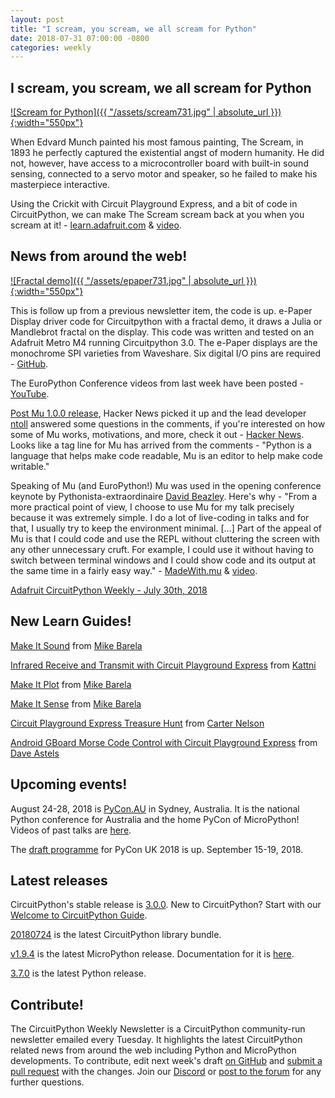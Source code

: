 ```yaml
---
layout: post
title: "I scream, you scream, we all scream for Python"
date: 2018-07-31 07:00:00 -0800
categories: weekly
---
```


## I scream, you scream, we all scream for Python

[![Scream for Python]({{ "/assets/scream731.jpg" | absolute_url }}){:width="550px"}](https://youtu.be/J3U4hcvJnmI)

When Edvard Munch painted his most famous painting, The Scream, in 1893 he perfectly captured the existential angst of modern humanity. He did not, however, have access to a microcontroller board with built-in sound sensing, connected to a servo motor and speaker, so he failed to make his masterpiece interactive.

Using the Crickit with Circuit Playground Express, and a bit of code in CircuitPython, we can make The Scream scream back at you when you scream at it! - [learn.adafruit.com](https://learn.adafruit.com/the-scream-munch-screaming-interactive-scream-painting?view=all) & [video](https://youtu.be/J3U4hcvJnmI).

## News from around the web!

[![Fractal demo]({{ "/assets/epaper731.jpg" | absolute_url }}){:width="550px"}](https://github.com/gpshead/epaper-circuitpython)

This is follow up from a previous newsletter item, the code is up. e-Paper Display driver code for Circuitpython with a fractal demo, it draws a Julia or Mandlebrot fractal on the display. This code was written and tested on an Adafruit Metro M4 running Circuitpython 3.0. The e-Paper displays are the monochrome SPI varieties from Waveshare. Six digital I/O pins are required - [GitHub](https://github.com/gpshead/epaper-circuitpython).

The EuroPython Conference videos from last week have been posted - [YouTube](https://www.youtube.com/user/PythonItalia/videos).

[Post Mu 1.0.0 release](https://codewith.mu/), Hacker News picked it up and the lead developer [ntoll](https://twitter.com/ntoll) answered some questions in the comments, if you're interested on how some of Mu works, motivations, and more, check it out - [Hacker News](https://news.ycombinator.com/item?id=17638067). Looks like a tag line for Mu has arrived from the comments - "Python is a language that helps make code readable, Mu is an editor to help make code writable."

Speaking of Mu (and EuroPython!) Mu was used in the opening conference keynote by Pythonista-extraordinaire [David Beazley](http://dabeaz.com/). Here's why - "From a more practical point of view, I choose to use Mu for my talk precisely because it was extremely simple. I do a lot of live-coding in talks and for that, I usually try to keep the environment minimal. […] Part of the appeal of Mu is that I could code and use the REPL without cluttering the screen with any other unnecessary cruft. For example, I could use it without having to switch between terminal windows and I could show code and its output at the same time in a fairly easy way." - [MadeWith.mu](https://madewith.mu/mu/users/2018/07/30/keynoting-mu.html) & [video](https://www.youtube.com/watch?v=FsvmT2Ir7B8&feature=youtu.be&t=26m).

[Adafruit CircuitPython Weekly - July 30th, 2018](https://youtu.be/5zSaN1utYuY)

## New Learn Guides!

[Make It Sound](https://learn.adafruit.com/make-it-sound) from [Mike Barela](https://learn.adafruit.com/users/MikeBarela)

[Infrared Receive and Transmit with Circuit Playground Express](https://learn.adafruit.com/infrared-ir-receive-transmit-circuit-playground-express-circuit-python) from [Kattni](https://learn.adafruit.com/users/kattni)

[Make It Plot](https://learn.adafruit.com/make-it-graph-plot) from [Mike Barela](https://learn.adafruit.com/users/MikeBarela)

[Make It Sense](https://learn.adafruit.com/make-it-sense/overview) from [Mike Barela](https://learn.adafruit.com/users/MikeBarela)

[Circuit Playground Express Treasure Hunt](https://learn.adafruit.com/circuit-playground-treasure-hunt) from [Carter Nelson](https://learn.adafruit.com/users/caternuson)

[Android GBoard Morse Code Control with Circuit Playground Express](https://learn.adafruit.com/android-gboard-morse-code-at-with-circuitplayground-express/overview) from [Dave Astels](https://learn.adafruit.com/users/dastels)

## Upcoming events!

August 24-28, 2018 is [PyCon.AU](https://2018.pycon-au.org/) in Sydney, Australia. It is the national Python conference for Australia and the home PyCon of MicroPython! Videos of past talks are [here](https://www.youtube.com/user/PyConAU).

The [draft programme](https://2018.pyconuk.org/programme/) for PyCon UK 2018 is up. September 15-19, 2018.

## Latest releases

CircuitPython's stable release is [3.0.0](https://github.com/adafruit/circuitpython/releases/latest). New to CircuitPython? Start with our [Welcome to CircuitPython Guide](https://learn.adafruit.com/welcome-to-circuitpython).

[20180724](https://github.com/adafruit/Adafruit_CircuitPython_Bundle/releases/latest) is the latest CircuitPython library bundle.

[v1.9.4](https://micropython.org/download) is the latest MicroPython release. Documentation for it is [here](http://docs.micropython.org/en/latest/pyboard/).

[3.7.0](https://www.python.org/downloads/) is the latest Python release.

## Contribute!

The CircuitPython Weekly Newsletter is a CircuitPython community-run newsletter emailed every Tuesday. It highlights the latest CircuitPython related news from around the web including Python and MicroPython developments. To contribute, edit next week's draft [on GitHub](https://github.com/adafruit/circuitpython-weekly-newsletter/tree/gh-pages/_drafts) and [submit a pull request](https://help.github.com/articles/editing-files-in-your-repository/) with the changes. Join our [Discord](https://adafru.it/discord) or [post to the forum](https://forums.adafruit.com/viewforum.php?f=60) for any further questions.
